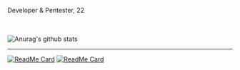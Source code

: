 Developer & Pentester, 22 <br> <br><a href="https://gist.github.com/teodorcucu"><img src="https://img.shields.io/badge/GistGithub-grey" alt=""></a> <a href="https://img.shields.io/badge/age-22-brightgreen"><img src="https://img.shields.io/badge/age-22-brightgreen" alt=""></a>

![Anurag's github stats](https://github-readme-stats.vercel.app/api?username=the-real-t30d0r&show_icons=true&theme=white)

---------------------
[![ReadMe Card](https://github-readme-stats.vercel.app/api/pin/?username=the-real-t30d0r&repo=Hackintosh-Skilake-GA-H110M-S2HP-EFI)](https://github.com/the-real-t30d0r//Macos-AT-DNS-Blocker)
[![ReadMe Card](https://github-readme-stats.vercel.app/api/pin/?username=the-real-t30d0r&repo=Hackintosh-Skilake-GA-H110M-S2HP-EFI)](https://github.com/the-real-t30d0r/Hackintosh-Skilake-GA-H110M-S2HP-EFI)
<!--

**teodorcucu/teodorcucu** is a ✨ _special_ ✨ repository because its `README.md` (this file) appears on your GitHub profile.

Here are some ideas to get you started:

- 🔭 I’m currently working on ...
- 🌱 I’m currently learning ...
- 👯 I’m looking to collaborate on ...
- 🤔 I’m looking for help with ...
- 💬 Ask me about ...
- 📫 How to reach me: ...
- 😄 Pronouns: ...
- ⚡ Fun fact: ...
-->
